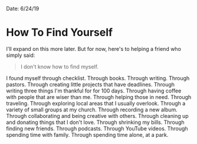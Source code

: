 Date: 6/24/19

# How To Find Yourself

I'll expand on this more later. But for now, here's to helping a friend who simply said:

> I don't know how to find myself.

I found myself through checklist. Through books. Through writing. Through pastors. Through creating little projects that have deadlines. Through writing three things I'm thankful for for 100 days. Through having coffee with people that are wiser than me. Through helping those in need. Through traveling. Through exploring local areas that I usually overlook. Through a variety of small groups at my church. Through recording a new album. Through collaborating and being creative with others. Through cleaning up and donating things that I don't love. Through shrinking my bills. Through finding new friends. Through podcasts. Through YouTube videos. Through spending time with family. Through spending time alone, at a park.
